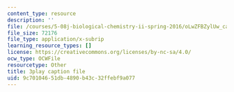 ```yaml
---
content_type: resource
description: ''
file: /courses/5-08j-biological-chemistry-ii-spring-2016/oLwZFBZylUw_captions.vtt
file_size: 72176
file_type: application/x-subrip
learning_resource_types: []
license: https://creativecommons.org/licenses/by-nc-sa/4.0/
ocw_type: OCWFile
resourcetype: Other
title: 3play caption file
uid: 9c701046-51db-4890-b43c-32ffebf9a077
---
```

